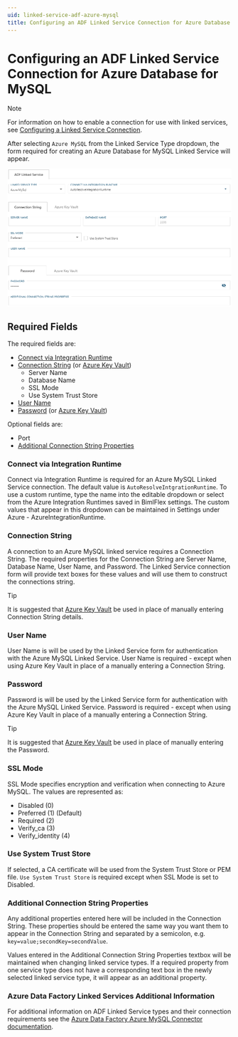 ```yaml
---
uid: linked-service-adf-azure-mysql
title: Configuring an ADF Linked Service Connection for Azure Database for MySQL
---
```

# Configuring an ADF Linked Service Connection for Azure Database for MySQL

> [!NOTE]
> For information on how to enable a connection for use with linked services, see [Configuring a Linked Service Connection](create-linked-service-connection.md).

After selecting `Azure MySQL` from the Linked Service Type dropdown, the form required for creating an Azure Database for MySQL Linked Service will appear.

![Azure MySQL Linked Service Form](images/bimlflex-ss-app-connections-azure-mysql-form.png "Azure MySQL Linked Service Form")

## Required Fields

The required fields are:

+ [Connect via Integration Runtime](#connect-via-integration-runtime)
+ [Connection String](#connection-string) (or [Azure Key Vault](create-linked-service-connection.md))
  + Server Name
  + Database Name
  + SSL Mode
  + Use System Trust Store
+ [User Name](#user-name)
+ [Password](#password) (or [Azure Key Vault](create-linked-service-connection.md))

Optional fields are:

+ Port
+ [Additional Connection String Properties](#additional-connection-string-properties)

### Connect via Integration Runtime

Connect via Integration Runtime is required for an Azure MySQL Linked Service connection. The default value is `AutoResolveIntgrationRuntime`. To use a custom runtime, type the name into the editable dropdown or select from the Azure Integration Runtimes saved in BimlFlex settings. The custom values that appear in this dropdown can be maintained in Settings under Azure - AzureIntegrationRuntime.

### Connection String

A connection to an Azure MySQL linked service requires a Connection String. The required properties for the Connection String are Server Name, Database Name, User Name, and Password. The Linked Service connection form will provide text boxes for these values and will use them to construct the connections string.

> [!TIP]
> It is suggested that [Azure Key Vault](linked-service-azure-key-vault.md) be used in place of manually entering Connection String details.

### User Name

User Name is will be used by the Linked Service form for authentication with the Azure MySQL Linked Service. User Name is required - except when using Azure Key Vault in place of a manually entering a Connection String.

### Password

Password is will be used by the Linked Service form for authentication with the Azure MySQL Linked Service. Password is required - except when using Azure Key Vault in place of a manually entering a Connection String.

> [!TIP]
> It is suggested that [Azure Key Vault](linked-service-azure-key-vault.md) be used in place of manually entering the Password.

### SSL Mode

SSL Mode specifies encryption and verification when connecting to Azure MySQL. The values are represented as:

+ Disabled (0)
+ Preferred (1) (Default)
+ Required (2)
+ Verify_ca (3)
+ Verify_identity (4)

### Use System Trust Store

If selected, a CA certificate will be used from the System Trust Store or PEM file. `Use System Trust Store` is required except when SSL Mode is set to Disabled.

### Additional Connection String Properties

Any additional properties entered here will be included in the Connection String. These properties should be entered the same way you want them to appear in the Connection String and separated by a semicolon, e.g. `key=value;secondKey=secondValue`.

Values entered in the Additional Connection String Properties textbox will be maintained when changing linked service types. If a required property from one service type does not have a corresponding text box in the newly selected linked service type, it will appear as an additional property.

### Azure Data Factory Linked Services Additional Information

For additional information on ADF Linked Service types and their connection requirements see the [Azure Data Factory Azure MySQL Connector documentation](https://docs.microsoft.com/en-us/azure/data-factory/connector-azure-database-for-mysql).
